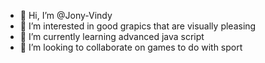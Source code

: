 - 👋 Hi, I’m @Jony-Vindy
- 👀 I’m interested in good grapics that are visually pleasing
- 🌱 I’m currently learning advanced java script
- 💞️ I’m looking to collaborate on games to do with sport

<!---
Jony-Vindy/Jony-Vindy is a ✨ special ✨ repository because its `README.md` (this file) appears on your GitHub profile.
You can click the Preview link to take a look at your changes.
--->
